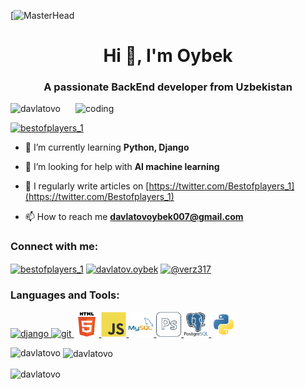[![MasterHead](https://wallpaperaccess.com/full/1472662.jpg)
<h1 align="center">Hi 👋, I'm Oybek</h1>
<h3 align="center">A passionate BackEnd developer from Uzbekistan</h3>
<img align="right" alt="coding" width="400" src="https://user-images.githubusercontent.com/115187902/230700872-d5f44b85-56c7-4e27-80a4-6e2db901e60c.gif">
<p align="left"> <img src="https://komarev.com/ghpvc/?username=davlatovo&label=Profile%20views&color=0e75b6&style=flat" alt="davlatovo" /> </p>

<p align="left"> <a href="https://twitter.com/bestofplayers_1" target="blank"><img src="https://img.shields.io/twitter/follow/bestofplayers_1?logo=twitter&style=for-the-badge" alt="bestofplayers_1" /></a> </p>

- 🌱 I’m currently learning **Python, Django**

- 🤝 I’m looking for help with **AI machine learning**

- 📝 I regularly write articles on [https://twitter.com/Bestofplayers_1](https://twitter.com/Bestofplayers_1)

- 📫 How to reach me **davlatovoybek007@gmail.com**

<h3 align="left">Connect with me:</h3>
<p align="left">
<a href="https://twitter.com/bestofplayers_1" target="blank"><img align="center" src="https://raw.githubusercontent.com/rahuldkjain/github-profile-readme-generator/master/src/images/icons/Social/twitter.svg" alt="bestofplayers_1" height="30" width="40" /></a>
<a href="https://fb.com/davlatov.oybek" target="blank"><img align="center" src="https://raw.githubusercontent.com/rahuldkjain/github-profile-readme-generator/master/src/images/icons/Social/facebook.svg" alt="davlatov.oybek" height="30" width="40" /></a>
<a href="https://www.youtube.com/c/@verz317" target="blank"><img align="center" src="https://raw.githubusercontent.com/rahuldkjain/github-profile-readme-generator/master/src/images/icons/Social/youtube.svg" alt="@verz317" height="30" width="40" /></a>
</p>

<h3 align="left">Languages and Tools:</h3>
<p align="left"> <a href="https://www.djangoproject.com/" target="_blank" rel="noreferrer"> <img src="https://cdn.worldvectorlogo.com/logos/django.svg" alt="django" width="40" height="40"/> </a> <a href="https://git-scm.com/" target="_blank" rel="noreferrer"> <img src="https://www.vectorlogo.zone/logos/git-scm/git-scm-icon.svg" alt="git" width="40" height="40"/> </a> <a href="https://www.w3.org/html/" target="_blank" rel="noreferrer"> <img src="https://raw.githubusercontent.com/devicons/devicon/master/icons/html5/html5-original-wordmark.svg" alt="html5" width="40" height="40"/> </a> <a href="https://developer.mozilla.org/en-US/docs/Web/JavaScript" target="_blank" rel="noreferrer"> <img src="https://raw.githubusercontent.com/devicons/devicon/master/icons/javascript/javascript-original.svg" alt="javascript" width="40" height="40"/> </a> <a href="https://www.mysql.com/" target="_blank" rel="noreferrer"> <img src="https://raw.githubusercontent.com/devicons/devicon/master/icons/mysql/mysql-original-wordmark.svg" alt="mysql" width="40" height="40"/> </a> <a href="https://www.photoshop.com/en" target="_blank" rel="noreferrer"> <img src="https://raw.githubusercontent.com/devicons/devicon/master/icons/photoshop/photoshop-line.svg" alt="photoshop" width="40" height="40"/> </a> <a href="https://www.postgresql.org" target="_blank" rel="noreferrer"> <img src="https://raw.githubusercontent.com/devicons/devicon/master/icons/postgresql/postgresql-original-wordmark.svg" alt="postgresql" width="40" height="40"/> </a> <a href="https://www.python.org" target="_blank" rel="noreferrer"> <img src="https://raw.githubusercontent.com/devicons/devicon/master/icons/python/python-original.svg" alt="python" width="40" height="40"/> </a> </p>

<p><img align="left" src="https://github-readme-stats.vercel.app/api/top-langs?username=davlatovo&show_icons=true&locale=en&layout=compact" alt="davlatovo" /></p>

<p>&nbsp;<img align="center" src="https://github-readme-stats.vercel.app/api?username=davlatovo&show_icons=true&locale=en" alt="davlatovo" /></p>

<p><img align="center" src="https://github-readme-streak-stats.herokuapp.com/?user=davlatovo&" alt="davlatovo" /></p>
